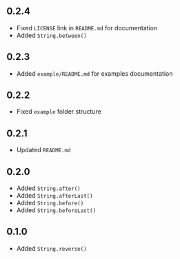 ## 0.2.4

- Fixed `LICENSE` link in `README.md` for documentation
- Added `String.between()`

## 0.2.3

- Added `example/README.md` for examples documentation

## 0.2.2

- Fixed `example` folder structure

## 0.2.1

- Updated `README.md`

## 0.2.0

- Added `String.after()`
- Added `String.afterLast()`
- Added `String.before()`
- Added `String.beforeLast()`

## 0.1.0

- Added `String.reverse()`

